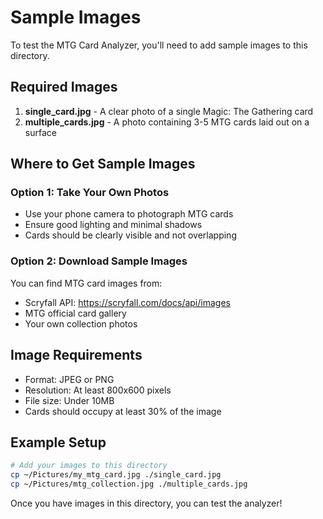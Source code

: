 # Sample Images

To test the MTG Card Analyzer, you'll need to add sample images to this directory.

## Required Images

1. **single_card.jpg** - A clear photo of a single Magic: The Gathering card
2. **multiple_cards.jpg** - A photo containing 3-5 MTG cards laid out on a surface

## Where to Get Sample Images

### Option 1: Take Your Own Photos
- Use your phone camera to photograph MTG cards
- Ensure good lighting and minimal shadows
- Cards should be clearly visible and not overlapping

### Option 2: Download Sample Images
You can find MTG card images from:
- Scryfall API: https://scryfall.com/docs/api/images
- MTG official card gallery
- Your own collection photos

## Image Requirements
- Format: JPEG or PNG
- Resolution: At least 800x600 pixels
- File size: Under 10MB
- Cards should occupy at least 30% of the image

## Example Setup
```bash
# Add your images to this directory
cp ~/Pictures/my_mtg_card.jpg ./single_card.jpg
cp ~/Pictures/mtg_collection.jpg ./multiple_cards.jpg
```

Once you have images in this directory, you can test the analyzer!